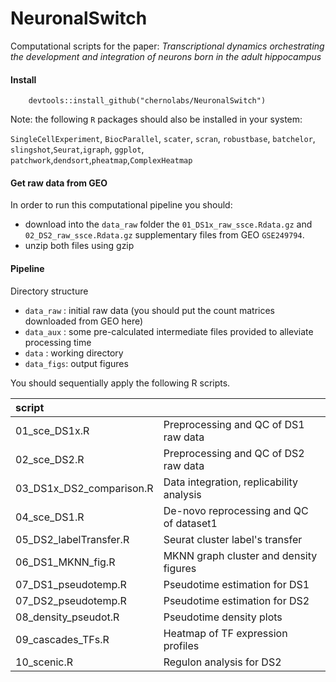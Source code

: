 # NeuronalSwitch

Computational scripts for the paper: *Transcriptional dynamics
orchestrating the development and integration of neurons born in the
adult hippocampus*


#### Install

```
    devtools::install_github("chernolabs/NeuronalSwitch")
```

Note: the following `R` packages should also be installed in your system:

`SingleCellExperiment`, `BiocParallel`, `scater`, `scran`, `robustbase`, `batchelor`, `slingshot`,`Seurat`,`igraph`, `ggplot`, `patchwork`,`dendsort`,`pheatmap`,`ComplexHeatmap`




#### Get raw data from GEO
In order to run this computational pipeline you should:
  + download into the `data_raw` folder the `01_DS1x_raw_ssce.Rdata.gz` and `02_DS2_raw_ssce.Rdata.gz` supplementary files from GEO `GSE249794`. 
  + unzip both files using gzip


#### Pipeline

Directory structure
  + `data_raw` : initial raw data (you should put the count matrices downloaded from GEO here) 
  + `data_aux` : some pre-calculated intermediate files provided to alleviate processing time
  + `data`     : working directory 
  + `data_figs`: output figures 

You should sequentially apply the following R scripts.

| script                   |                                          |
|:-------------------------|:-----------------------------------------|
| 01_sce_DS1x.R            | Preprocessing and QC of DS1 raw data     |
| 02_sce_DS2.R             | Preprocessing and QC of DS2 raw data     |
| 03_DS1x_DS2_comparison.R | Data integration, replicability analysis |
| 04_sce_DS1.R             | De-novo reprocessing and QC of dataset1  |
| 05_DS2_labelTransfer.R   | Seurat cluster label's transfer          |
| 06_DS1_MKNN_fig.R        | MKNN graph cluster and density figures   |
| 07_DS1_pseudotemp.R      | Pseudotime estimation for DS1            |
| 07_DS2_pseudotemp.R      | Pseudotime estimation for DS2            |
| 08_density_pseudot.R     | Pseudotime density plots                 |
| 09_cascades_TFs.R        | Heatmap of TF expression profiles        |
| 10_scenic.R              | Regulon analysis for DS2                 |



